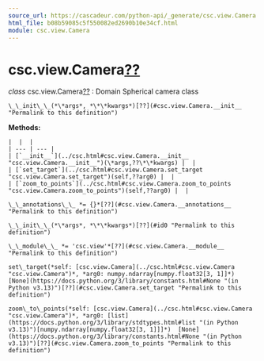 ```yaml
---
source_url: https://cascadeur.com/python-api/_generate/csc.view.Camera.html
html_file: b08b59085c5f550082ed2690b10e34cf.html
module: csc.view.Camera
---
```


# csc.view.Camera[??](#csc-view-camera "Permalink to this heading")

*class* csc.view.Camera[??](#csc.view.Camera "Permalink to this definition")
:   Domain Spherical camera class

    \_\_init\_\_(*\*args*, *\*\*kwargs*)[??](#csc.view.Camera.__init__ "Permalink to this definition")

    
**Methods:**

    |  |  |
    | --- | --- |
    | [`__init__`](../csc.html#csc.view.Camera.__init__ "csc.view.Camera.__init__")(\*args,??\*\*kwargs) |  |
    | [`set_target`](../csc.html#csc.view.Camera.set_target "csc.view.Camera.set_target")(self,??arg0) |  |
    | [`zoom_to_points`](../csc.html#csc.view.Camera.zoom_to_points "csc.view.Camera.zoom_to_points")(self,??arg0) |  |

    \_\_annotations\_\_ *= {}*[??](#csc.view.Camera.__annotations__ "Permalink to this definition")

    \_\_init\_\_(*\*args*, *\*\*kwargs*)[??](#id0 "Permalink to this definition")

    \_\_module\_\_ *= 'csc.view'*[??](#csc.view.Camera.__module__ "Permalink to this definition")

    set\_target(*self: [csc.view.Camera](../csc.html#csc.view.Camera "csc.view.Camera")*, *arg0: numpy.ndarray[numpy.float32[3, 1]]*)  [None](https://docs.python.org/3/library/constants.html#None "(in Python v3.13)")[??](#csc.view.Camera.set_target "Permalink to this definition")

    zoom\_to\_points(*self: [csc.view.Camera](../csc.html#csc.view.Camera "csc.view.Camera")*, *arg0: [list](https://docs.python.org/3/library/stdtypes.html#list "(in Python v3.13)")[numpy.ndarray[numpy.float32[3, 1]]]*)  [None](https://docs.python.org/3/library/constants.html#None "(in Python v3.13)")[??](#csc.view.Camera.zoom_to_points "Permalink to this definition")